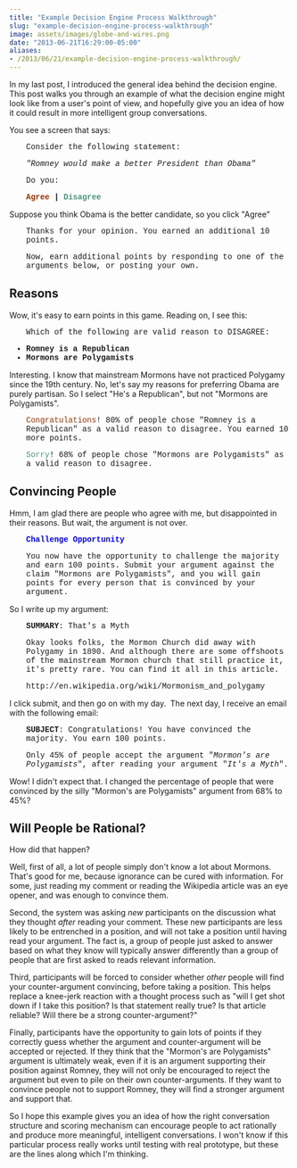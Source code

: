 ```yaml
---
title: "Example Decision Engine Process Walkthrough"
slug: "example-decision-engine-process-walkthrough"
image: assets/images/globe-and-wires.png
date: "2013-06-21T16:29:00-05:00"
aliases:
- /2013/06/21/example-decision-engine-process-walkthrough/
---
```


In my last post, I introduced the general idea behind the decision engine. This post walks you through an example of what the decision engine might look like from a user's point of view, and hopefully give you an idea of how it could result in more intelligent group conversations.

You see a screen that says:
<div style="font-family: Courier">
<p style="padding-left: 30px;">Consider the following statement:</p>
<p style="padding-left: 30px;"><em>"Romney would make a better President than Obama"</em></p>
<p style="padding-left: 30px;">Do you:</p>
<p style="padding-left: 30px;"><strong><span style="color: #993300;">Agree</span> | <span style="color: #449977;">Disagree</span></strong></p>

</div>
Suppose you think Obama is the better candidate, so you click "Agree"
<div style="font-family: Courier">
<p style="padding-left: 30px;">Thanks for your opinion. You earned an additional 10 points.</p>
<p style="padding-left: 30px;">Now, earn additional points by responding to one of the arguments below, or posting your own.</p>

</div>
<h2>Reasons</h2>
Wow, it's easy to earn points in this game. Reading on, I see this:
<div style="font-family: Courier">
<p style="padding-left: 30px;">Which of the following are valid reason&nbsp;to DISAGREE:</p>

<ul style="padding-left: 30px">
 	<li><strong>Romney is a Republican</strong></li>
 	<li><strong>Mormons are Polygamists</strong></li>
</ul>
</div>
Interesting. I know that mainstream Mormons have not practiced Polygamy since the 19th century. No, let's say my reasons for preferring Obama are purely partisan. So I select "He's a Republican", but not "Mormons are Polygamists".
<div style="font-family: Courier">
<p style="padding-left: 30px;"><span style="color: #993300;">Congratulations</span>! 80% of people chose "Romney is a Republican" as a valid reason to disagree. You earned 10 more points.</p>
<p style="padding-left: 30px;"><span style="color: #449977;">Sorry</span>! 68% of people chose "Mormons are Polygamists" as a valid reason to disagree.</p>

</div>
<h2>Convincing People</h2>
Hmm, I am glad there are people who agree with me, but disappointed in their reasons. But wait, the argument is not over.
<div style="font-family: Courier">
<p style="padding-left: 30px;"><strong><span style="color: #0000ff;">Challenge Opportunity</span></strong></p>
<p style="padding-left: 30px;">You now have the opportunity to challenge the majority and earn 100 points. Submit your argument against the claim "Mormons are Polygamists", and you will gain points for every person that is convinced by your argument.</p>

</div>
So I write up my argument:
<div style="font-family: Courier">
<p style="padding-left: 30px;"><strong>SUMMARY</strong>: That's a Myth</p>
<p style="padding-left: 30px;">Okay looks folks, the Mormon Church did away with Polygamy in 1890. And although there are some offshoots of the mainstream Mormon church that still practice it, it's pretty rare. You can find it all in this article.</p>
<p style="padding-left: 30px;">http://en.wikipedia.org/wiki/Mormonism_and_polygamy</p>

</div>
I click submit, and then go on with my day. &nbsp;The next day, I receive an email with the following email:
<div style="font-family: Courier">
<p style="padding-left: 30px;"><strong>SUBJECT</strong>: Congratulations! You have convinced the majority. You earn 100 points.</p>
<p style="padding-left: 30px;">Only 45% of people accept the argument "<em>Mormon's are Polygamists</em>", after reading your argument "<em>It's a Myth</em>".</p>

</div>
Wow! I didn't expect that. I changed the percentage of people that were convinced by the silly "Mormon's are Polygamists" argument from 68% to 45%?
<h2>Will People be Rational?</h2>
How did that happen?

Well, first of all, a lot of people simply don't know a lot about Mormons. That's good for me, because ignorance can be cured with information. For some, just reading my comment or reading the Wikipedia article was an eye opener, and was enough to convince them.

Second, the system was asking <em>new</em> participants on the discussion what they thought <em>after</em>&nbsp;reading your comment. These new participants are less likely to be entrenched in a position, and will not take a position until having read your argument. The fact is, a group of people just asked to answer based on what they know will typically answer differently than a group of people that are first asked to reads relevant information.

Third, participants will be forced to consider whether <em>other</em> people will find your counter-argument convincing, before taking a position. This helps replace a knee-jerk reaction with a thought process such as "will I get shot down if I take this position? Is that statement really true? Is that article reliable? Will there be a strong counter-argument?"

Finally, participants have the opportunity to gain lots of points if they correctly guess whether the argument and counter-argument will be accepted or rejected. If they think that the "Mormon's are Polygamists" argument is ultimately weak, even if it is an argument supporting their position against Romney, they will not only be encouraged to reject the argument but even to pile on their own counter-arguments. If they want to convince people not to support Romney, they will find a stronger argument and support that.

So I hope this example gives you an idea of how the right conversation structure and scoring mechanism can encourage people to act rationally and produce more meaningful, intelligent conversations. I won't know if this particular process really works until testing with real prototype, but these are the lines along which I'm thinking.